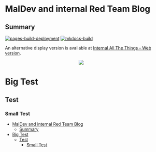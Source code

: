# MalDev and internal Red Team Blog
## Summary

[![pages-build-deployment](https://github.com/Team-Recon-Black-Ops/maldev-blog/actions/workflows/pages/pages-build-deployment/badge.svg)](https://github.com/Team-Recon-Black-Ops/maldev-blog/actions/workflows/pages/pages-build-deployment)
[![mkdocs-build](https://github.com/Team-Recon-Black-Ops/maldev-blog/actions/workflows/mkdocs-build.yml/badge.svg)](https://github.com/Team-Recon-Black-Ops/maldev-blog/actions/workflows/mkdocs-build.yml)

An alternative display version is available at [Internal All The Things - Web version](https://swisskyrepo.github.io/InternalAllTheThings/).

<p align="center">
  <img src="https://raw.githubusercontent.com/swisskyrepo/InternalAllTheThings/master/assets/banner.png">
</p>


# Big Test
## Test 
### Small Test
- [MalDev and internal Red Team Blog](#maldev-and-internal-red-team-blog)
  - [Summary](#summary)
- [Big Test](#big-test)
  - [Test](#test)
    - [Small Test](#small-test)
